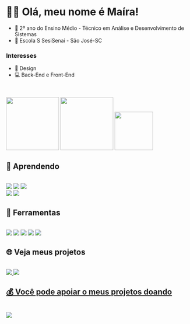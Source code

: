 #  🐱‍💻 Olá, meu nome é Maíra!

- 📓 2º ano do Ensino Médio - Técnico em Análise e Desenvolvimento de Sistemas <br>
- 🏫 Escola S SesiSenai - São José-SC <br>
###   Interesses
- 🎨 Design <br>
- 💻 Back-End e Front-End <br><br>
## 

<div>
  <img height="145em" src="https://github-readme-stats.vercel.app/api?username=maira-ag&show_icons=true&theme=discord_old_blurple&include_all_commits=true&count_private=true&hide_border=true&card_width=495px&text_bold=false&border_radius=4.5"/>
  <img height="145em" src="https://github-readme-streak-stats.herokuapp.com/?user=maira-ag&theme=discord_old_blurple&hide_border=true&border_radius=4.5&"/>
  <img height="105em" src="https://github-readme-stats.vercel.app/api/top-langs/?username=maira-ag&layout=compact&langs_count=16&theme=discord_old_blurple&hide_border=true&card_width=810&border_radius=4.5"/>
</div>

## 📖 Aprendendo
<div style="display: inline_block"><br>
  <img src= "https://img.shields.io/badge/CSS3-1572B6?style=for-the-badge&logo=css3&logoColor=white">
  <img src= "https://img.shields.io/badge/HTML5-E34F26?style=for-the-badge&logo=html5&logoColor=white">
  <img src= "https://img.shields.io/badge/JavaScript-323330?style=for-the-badge&logo=javascript&logoColor=F7DF1E"><br>
  <img src= "https://img.shields.io/badge/blender-%23F5792A.svg?style=for-the-badge&logo=blender&logoColor=white">
  <img src= "https://img.shields.io/badge/Proto.io-161637?style=for-the-badge&logo=proto.io&logoColor=00e5ff">
 </div>
 
 ## 🔧 Ferramentas
 <div style="display: inline_block"><br>
  <img src= "https://img.shields.io/badge/Figma-4153a3?style=for-the-badge&logo=figma&logoColor=white">
  <img src= "https://img.shields.io/badge/Canva-%2300C4CC.svg?&style=for-the-badge&logo=Canva&logoColor=white">
  <img src= "https://img.shields.io/badge/Visual_Studio-5C2D91?style=for-the-badge&logo=visual%20studio&logoColor=white">
  <img src= "https://img.shields.io/badge/Notion-000000?style=for-the-badge&logo=notion&logoColor=white">
  <img src= "https://img.shields.io/badge/sqlite-%2307405e.svg?style=for-the-badge&logo=sqlite&logoColor=white">
  </div>
 
 ## 🌐 Veja meus projetos
 <div style="display: inline_block"><br>
  <a href="https://www.behance.net/maira-ag" target="_blank"</a> <img src= "https://img.shields.io/badge/Behance-0054F7?style=for-the-badge&logo=behance&logoColor=white">
  <a href="https://github.com/maira-ag" target="_blank"</a> <img src= "https://img.shields.io/badge/GitHub-100000?style=for-the-badge&logo=github&logoColor=white">
 </div>
 
 ## 💰 Você pode apoiar o meus projetos doando
 <div style="display: inline_block"><br>
  <a href="https://www.buymeacoffee.com/mairaaguiar" target="_blank"</a> <img src= "https://img.shields.io/badge/Buy%20Me%20A%20Coffee-4153a3.svg?style=for-the-badge&logo=Buy-Me-A-Coffee&logoColor=black">
 </div>
 
  

 
 
 
  
